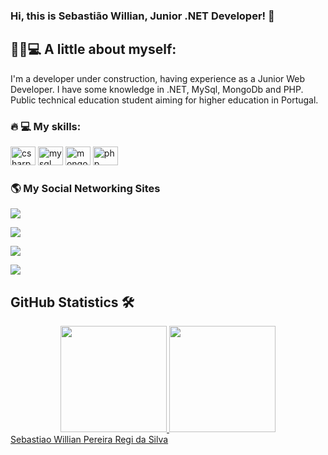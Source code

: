 ### Hi, this is Sebastião Willian, Junior .NET Developer! 👋

## 👨‍💻💻 A little about myself:
<div>
  <p>
    I'm a developer under construction, having experience as a Junior Web Developer. 
    I have some knowledge in .NET, MySql, MongoDb and PHP. 
    Public technical education student aiming for higher education in Portugal.    
  </p>
</div>
<h3>🔥 💻 My skills: </h3>
<!--
https://devicon.dev/ - Baixar os SVG's.
-->
<div style="display": inline_block>
  <img aling="center" alt="csharp" height="30" width="40" src="https://cdn.jsdelivr.net/gh/devicons/devicon/icons/csharp/csharp-line.svg">
  <img aling="center" alt="mysql" height="30" width="40" src="https://cdn.jsdelivr.net/gh/devicons/devicon/icons/mysql/mysql-plain-wordmark.svg">
  <img aling="center" alt="mongo" height="30" width="40" src="https://cdn.jsdelivr.net/gh/devicons/devicon/icons/mongodb/mongodb-original-wordmark.svg">
  <img aling="center" alt="php" height="30" width="40" src="https://cdn.jsdelivr.net/gh/devicons/devicon/icons/php/php-plain.svg">
<!-- img aling="center" alt="prometheus" hight="30" width="40" src="https://upload.wikimedia.org/wikipedia/commons/thumb/3/38/Prometheus_software_logo.svg/115px-Prometheus_software_logo.svg.png?20200109082328">
-->
</div>
<!-- ## 🏆 Course 👨‍🎓 Certifications
Description    |  Institute |  Year  | Type
------------ | ---------- | ---- | -----
-->
<!-- 
  https://dev.to/envoy_/150-badges-for-github-pnk - Badges para redes sociais.
  API do WhatsApp - https://api.whatsapp.com/send?phone=seunumerodetelefone&text=sua%20mensagem
-->
<h3>🌎 My Social Networking Sites</h3>
<div>
  <!-- Facebook -->
  <a href="https://www.facebook.com/srwilliansilva" target="_blank"><img src="https://img.shields.io/badge/Facebook-1877F2?style=for-the-badge&logo=facebook&logoColor=white" target="_blank"></a>
  
  <!-- Linkedin -->
  <a href="https://www.linkedin.com/in/sebastiao-willian-pereira-regi-da-silva-2b380418a/" target="_blank"><img src="https://img.shields.io/badge/LinkedIn-0077B5?style=for-the-badge&logo=linkedin&logoColor=white" target="_blank"></a>
  
  <!-- WhatsApp -->
  <a href="https://api.whatsapp.com/send?phone=5527999570725&text=Hi!%20I%20found%20you%20in%20GitHub!" target="_blank"><img src="https://img.shields.io/badge/WhatsApp-25D366?style=for-the-badge&logo=whatsapp&logoColor=white" target="_blank"></a>
</div>
  <!-- Medium -->
  <a href="https://medium.com/@swillian2009" target="_blank"><img src="https://img.shields.io/badge/Medium-12100E?style=for-the-badge&logo=medium&logoColor=white" target="_blank"></a>

## GitHub Statistics 🛠️

<div align="center">
  <a href= "https://github.com/SebastiaoRegiSilva">
  <img height="170em" src="https://github-readme-stats.vercel.app/api?username=SebastiaoRegiSilva&show_icons=true&theme=dark&include_all_commits=true&count_private=true"/>
  <img height="170em" src="https://github-readme-stats.vercel.app/api/top-langs/?username=SebastiaoRegiSilva&layout=compact&langs_count=10&theme=dark"/>
</div>
 
<!--Teste --> 
<div class="badge-base LI-profile-badge" data-locale="pt_BR" data-size="large" data-theme="dark" data-type="HORIZONTAL" data-vanity="sebastiao-willian-pereira-regi-da-silva-2b380418a" data-version="v1"><a class="badge-base__link LI-simple-link" href="https://br.linkedin.com/in/sebastiao-willian-pereira-regi-da-silva-2b380418a?trk=profile-badge">Sebastiao Willian Pereira Regi da Silva</a></div>

</div>
              
<!--
**SebastiaoRegiSilva/SebastiaoRegiSilva** is a ✨ _special_ ✨ repository because its `README.md` (this file) appears on your GitHub profile.

Here are some ideas to get you started:

- 🔭 I’m currently working on ...
- 🌱 I’m currently learning ...
- 👯 I’m looking to collaborate on ...
- 🤔 I’m looking for help with ...
- 💬 Ask me about ...
- 📫 How to reach me: ...
- 😄 Pronouns: ...
- ⚡ Fun fact: ...
-->
